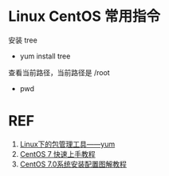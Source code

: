 # Linux CentOS 常用指令

安装 tree


  * yum install tree


查看当前路径，当前路径是 /root


  * pwd






# REF

1. [Linux下的包管理工具——yum](https://www.jianshu.com/p/19408c427825)
2. [CentOS 7 快速上手教程](https://ken.io/serie/centos7-quickstart)
3. [CentOS 7.0系统安装配置图解教程](https://www.osyunwei.com/archives/7829.html)
